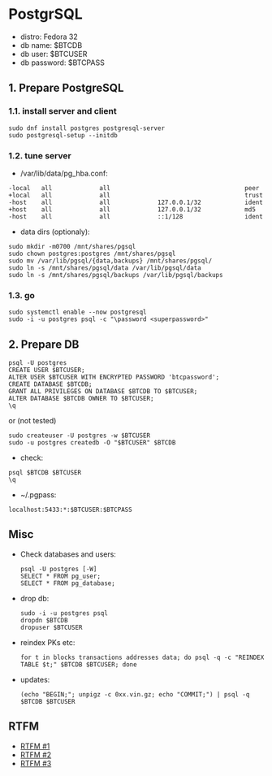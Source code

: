 # PostgrSQL

- distro: Fedora 32
- db name: $BTCDB
- db user: $BTCUSER
- db password: $BTCPASS

## 1. Prepare PostgreSQL

### 1.1. install server and client

```
sudo dnf install postgres postgresql-server
sudo postgresql-setup --initdb
```

### 1.2. tune server

- /var/lib/data/pg_hba.conf:

```
-local   all             all                                     peer
+local   all             all                                     trust
-host    all             all             127.0.0.1/32            ident
+host    all             all             127.0.0.1/32            md5
-host    all             all             ::1/128                 ident
```

- data dirs (optionaly):

```
sudo mkdir -m0700 /mnt/shares/pgsql
sudo chown postgres:postgres /mnt/shares/pgsql
sudo mv /var/lib/pgsql/{data,backups} /mnt/shares/pgsql/
sudo ln -s /mnt/shares/pgsql/data /var/lib/pgsql/data
sudo ln -s /mnt/shares/pgsql/backups /var/lib/pgsql/backups
```

### 1.3. go

```
sudo systemctl enable --now postgresql
sudo -i -u postgres psql -c "\password <superpassword>"
```


## 2. Prepare DB

```
psql -U postgres
CREATE USER $BTCUSER;
ALTER USER $BTCUSER WITH ENCRYPTED PASSWORD 'btcpassword';
CREATE DATABASE $BTCDB;
GRANT ALL PRIVILEGES ON DATABASE $BTCDB TO $BTCUSER;
ALTER DATABASE $BTCDB OWNER TO $BTCUSER;
\q
```

or (not tested)

```
sudo createuser -U postgres -w $BTCUSER
sudo -u postgres createdb -O "$BTCUSER" $BTCDB
```

- check:

```
psql $BTCDB $BTCUSER
\q
```

- ~/.pgpass:


```
localhost:5433:*:$BTCUSER:$BTCPASS
```

## Misc

- Check databases and users:

	```
	psql -U postgres [-W]
	SELECT * FROM pg_user;
	SELECT * FROM pg_database;
	```

- drop db:

	```
	sudo -i -u postgres psql
	dropdn $BTCDB
	dropuser $BTCUSER
	```

- reindex PKs etc:

	```
	for t in blocks transactions addresses data; do psql -q -c "REINDEX TABLE $t;" $BTCDB $BTCUSER; done
	```

- updates:

	```
	(echo "BEGIN;"; unpigz -c 0xx.vin.gz; echo "COMMIT;") | psql -q $BTCDB $BTCUSER
	```

## RTFM
* [RTFM #1](https://linux-notes.org/ustanovka-postgresql-centos-red-hat-fedora/)
* [RTFM #2](https://www.digitalocean.com/community/tutorials/how-to-install-and-use-postgresql-on-ubuntu-18-04-ru)
* [RTFM #3](http://r00ssyp.blogspot.com/2017/03/postgresql-9.html)

